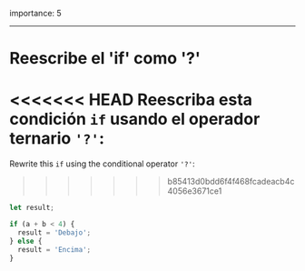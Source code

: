 importance: 5

---

# Reescribe el 'if' como '?'

<<<<<<< HEAD
Reescriba esta condición `if` usando el operador ternario `'?'`:
=======
Rewrite this `if` using the conditional operator `'?'`:
>>>>>>> b85413d0bdd6f4f468fcadeacb4c4056e3671ce1

```js
let result;

if (a + b < 4) {
  result = 'Debajo';
} else {
  result = 'Encima';
}
```
